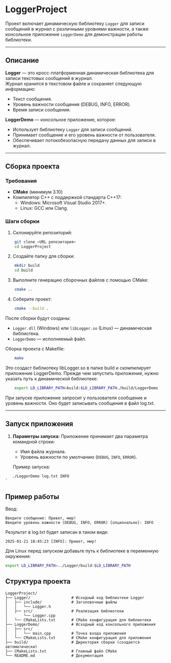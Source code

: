 # LoggerProject

Проект включает динамическую библиотеку `Logger` для записи сообщений в журнал с различными уровнями важности, а также консольное приложение `LoggerDemo` для демонстрации работы библиотеки.

---

## Описание

**Logger** — это кросс-платформенная динамическая библиотека для записи текстовых сообщений в журнал.  
Журнал хранится в текстовом файле и сохраняет следующую информацию:
- Текст сообщения.
- Уровень важности сообщения (DEBUG, INFO, ERROR).
- Время записи сообщения.

**LoggerDemo** — консольное приложение, которое:
- Использует библиотеку `Logger` для записи сообщений.
- Принимает сообщение и его уровень важности от пользователя.
- Обеспечивает потокобезопасную передачу данных для записи в журнал.

---

## Сборка проекта

### Требования
- **CMake** (минимум 3.10)
- Компилятор C++ с поддержкой стандарта C++17:
  - Windows: Microsoft Visual Studio 2017+.
  - Linux: GCC или Clang.

### Шаги сборки

1. Склонируйте репозиторий:
    
```bash
    git clone <URL репозитория>
    cd LoggerProject
 ```  

2. Создайте папку для сборки:
    
```bash
    mkdir build
    cd build
``` 

3. Выполните генерацию сборочных файлов с помощью CMake:
    
```bash
    cmake ..
```  

4. Соберите проект:
    
```bash
    cmake --build .
```   

После сборки будут созданы:
- `Logger.dll` (Windows) или `libLogger.so` (Linux) — динамическая библиотека.
- `LoggerDemo` — исполняемый файл.

Сборка проекта с Makefile:
    
```bash
    make
```

Это создаст библиотеку libLogger.so в папке build и скомпилирует приложение LoggerDemo.
Прежде чем запустить приложение, нужно указать путь к динамической библиотеке:

```bash
    export LD_LIBRARY_PATH=build:$LD_LIBRARY_PATH./build/LoggerDemo
```

При запуске приложение запросит у пользователя сообщение и уровень важности. Оно будет записывать сообщения в файл log.txt.


---

## Запуск приложения

1. **Параметры запуска:**
   Приложение принимает два параметра командной строки:
   - Имя файла журнала.
   - Уровень важности по умолчанию (`DEBUG`, `INFO`, `ERROR`).

   Пример запуска:
   
```bash
   ./LoggerDemo log.txt INFO
`
```
## Пример работы

Ввод:
```
Введите сообщение: Привет, мир!
Введите уровень важности (DEBUG, INFO, ERROR) [опционально]: INFO
```
Результат в log.txt будет записан в таком виде:
```
2025-01-21 18:45:23 [INFO]: Привет, мир!
```
Для Linux перед запуском добавьте путь к библиотеке в переменную окружения:
```bash
export LD_LIBRARY_PATH=../Logger/build:$LD_LIBRARY_PATH
```

## Структура проекта
```
LoggerProject/
├── Logger/                  # Исходный код библиотеки Logger
│   ├── include/             # Заголовочные файлы
│   │   └── Logger.h
│   ├── src/                 # Реализация библиотеки
│       └── Logger.cpp
│   └── CMakeLists.txt       # CMake конфигурация для библиотеки
├── LoggerDemo/              # Исходный код консольного приложения
│   ├── src/
│   │   └── main.cpp         # Точка входа приложения
│   └── CMakeLists.txt       # CMake конфигурация для приложения
├── build/                   # Директория сборки (создается автоматически)
├── CMakeLists.txt           # Главный файл CMake
└── README.md                # Документация
```











